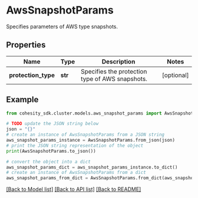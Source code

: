 # AwsSnapshotParams

Specifies parameters of AWS type snapshots.

## Properties

Name | Type | Description | Notes
------------ | ------------- | ------------- | -------------
**protection_type** | **str** | Specifies the protection type of AWS snapshots. | [optional] 

## Example

```python
from cohesity_sdk.cluster.models.aws_snapshot_params import AwsSnapshotParams

# TODO update the JSON string below
json = "{}"
# create an instance of AwsSnapshotParams from a JSON string
aws_snapshot_params_instance = AwsSnapshotParams.from_json(json)
# print the JSON string representation of the object
print(AwsSnapshotParams.to_json())

# convert the object into a dict
aws_snapshot_params_dict = aws_snapshot_params_instance.to_dict()
# create an instance of AwsSnapshotParams from a dict
aws_snapshot_params_from_dict = AwsSnapshotParams.from_dict(aws_snapshot_params_dict)
```
[[Back to Model list]](../README.md#documentation-for-models) [[Back to API list]](../README.md#documentation-for-api-endpoints) [[Back to README]](../README.md)


